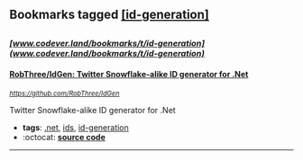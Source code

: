 ## Bookmarks tagged [[id-generation]](https://www.codever.land/search?q=[id-generation])

_<sup><sup>[www.codever.land/bookmarks/t/id-generation](www.codever.land/bookmarks/t/id-generation)</sup></sup>_
---
#### [RobThree/IdGen: Twitter Snowflake-alike ID generator for .Net](https://github.com/RobThree/IdGen)
_<sup>https://github.com/RobThree/IdGen</sup>_

Twitter Snowflake-alike ID generator for .Net
* **tags**: [.net](../tagged/.net.md), [ids](../tagged/ids.md), [id-generation](../tagged/id-generation.md)
* :octocat: **[source code](https://github.com/RobThree/IdGen)**
---
